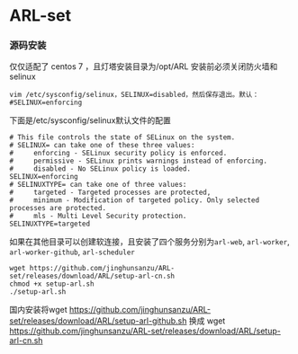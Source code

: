 # ARL-set
### 源码安装

仅仅适配了 centos 7 ，且灯塔安装目录为/opt/ARL
安装前必须关闭防火墙和selinux
```
vim /etc/sysconfig/selinux，SELINUX=disabled，然后保存退出。默认：#SELINUX=enforcing
```
下面是/etc/sysconfig/selinux默认文件的配置

```
# This file controls the state of SELinux on the system.
# SELINUX= can take one of these three values:
#     enforcing - SELinux security policy is enforced.
#     permissive - SELinux prints warnings instead of enforcing.
#     disabled - No SELinux policy is loaded.
SELINUX=enforcing
# SELINUXTYPE= can take one of three values:
#     targeted - Targeted processes are protected,
#     minimum - Modification of targeted policy. Only selected processes are protected.
#     mls - Multi Level Security protection.
SELINUXTYPE=targeted
```

如果在其他目录可以创建软连接，且安装了四个服务分别为`arl-web`, `arl-worker`, `arl-worker-github`, `arl-scheduler`

```
wget https://github.com/jinghunsanzu/ARL-set/releases/download/ARL/setup-arl-cn.sh
chmod +x setup-arl.sh
./setup-arl.sh
```

国内安装将wget https://github.com/jinghunsanzu/ARL-set/releases/download/ARL/setup-arl-github.sh  换成 
wget https://github.com/jinghunsanzu/ARL-set/releases/download/ARL/setup-arl-cn.sh
